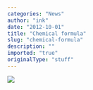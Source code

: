 ```yaml
---
categories: "News"
author: "ink"
date: "2012-10-01"
title: "Chemical formula"
slug: "chemical-formula"
description: ""
imported: "true"
originalType: "stuff"
---
```



![](2_4.jpg) 


